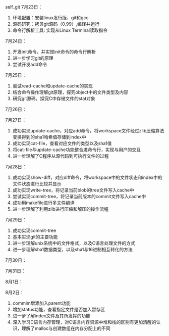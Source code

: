 self_git
7月23日：
1. 环境配置：安装linux发行版、git和gcc
2. 源码研究：拷贝git源码（0.99）,编译并运行
3. 命令行解析工具: 实现从Linux Terminal读取指令

7月24日：
1. 开发init命令，并实现init命令的命令行解析
2. 进一步学习git的原理
3. 尝试开发add命令

7月25日：
1. 尝试read-cache和update-cache的实现
2. 结合命令操作理解git原理，探究object中的文件类型及内容
3. 研究git源码，探究C中存储文件的stat对象

7月26日：

7月27日：
1. 成功实现update-cache，对应add命令，将workspace文件经过zlib压缩算法变换得到的sha1哈希值存储到index中
2. 成功实现cat-file，查看对应文件的类型以及sha1值
3. 将cat-file与update-cache功能整合进命令行，实现与用户的交互
4. 进一步理解了C程序从源代码到可执行文件的过程

7月28日：
1. 成功实现show-diff，对应diff命令，将workspace中的文件状态和index中的文件状态进行比较并显示
2. 成功实现write-tree，将记录当前blob的tree文件写入cache中
3. 尝试实现commit-tree，将记录当前版本的commit文件写入cache中
4. 成功用makefile进行多文件编译
5. 进一步理解了利用zlib进行压缩和解压的操作流程

7月29日：
1. 成功实现commit-tree
2. 基本实现git的主要功能
3. 进一步理解unix系统中的文件格式，以及C语言处理文件的方式
4. 进一步理解sha1数据类型，以及sha1与16进制相互转化的方法

7月30日：

7月31日：

8月1日：

8月2日：
1. commim增添加入parent功能
2. 增加status功能，查看指定文件是否加入暂存区
3. 进一步了解index文件及其所发挥的功能
4. 深入学习C语言内存管理，对C语言内存资源中堆和栈的区别有更加清醒的认识，理解了malloc与创建数组在内存分配上的不同